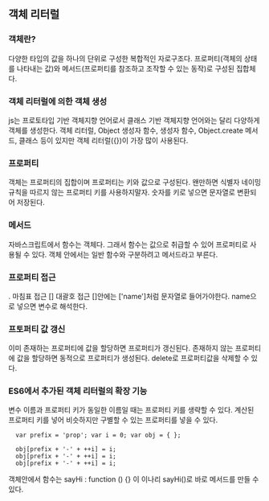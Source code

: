 ## 객체 리터럴
### 객체란?
다양한 타입의 값을 하나의 단위로 구성한 복합적인 자로구조다.
프로퍼티(객체의 상태를 나타내는 값)와 메서드(프로퍼티를 참조하고 조작할 수 있는 동작)로 구성된 집합체다.
### 객체 리터럴에 의한 객체 생성
js는 프로토타입 기반 객체지향 언어로서 클래스 기반 객체지향 언어와는 달리 다양하게 객체를 생성한다.
객체 리터럴, Object 생성자 함수, 생성자 함수, Object.create 메서드, 클래스 등이 있지만 객체 리터럴({})이 가장 많이 사용된다.
### 프로퍼티
객체는 프로퍼티의 집합이며 프로퍼티는 키와 값으로 구성된다.
왠만하면 식별자 네이밍 규칙을 따르지 않는 프로퍼티 키를 사용하지말자.
숫자를 키로 넣으면 문자열로 변환되어 저장된다.
### 메서드
자바스크립트에서 함수는 객체다. 그래서 함수는 값으로 취급할 수 있어 프로퍼티로 사용될 수 있다. 객체 안에서는 일반 함수와 구분하려고 메서드라고 부른다.
### 프로퍼티 접근
. 마침표 접근 [] 대괄호 접근 []안에는 ['name']처럼 문자열로 들어가야한다. name으로 넣으면 변수로 해석한다.
### 프토퍼티 값 갱신
이미 존재하는 프로퍼티에 값을 할당하면 프로퍼티가 갱신된다.
존재하지 않는 프로퍼티에 값을 할당하면 동적으로 프로퍼티가 생성된다.
delete로 프로퍼티값을 삭제할 수 있다.
### ES6에서 추가된 객체 리터럴의 확장 기능
변수 이름과 프로퍼티 키가 동일한 이름일 때는 프로퍼티 키를 생략할 수 있다.
계산된 프로퍼티 키를 넣어 비슷하지만 구별할 수 있는 프로퍼티를 넣을 수 있다.
```javscript
  var prefix = 'prop'; var i = 0; var obj = { };

  obj[prefix + '-' + ++i] = i;
  obj[prefix + '-' + ++i] = i;
  obj[prefix + '-' + ++i] = i;
```
객체안에서 함수는 sayHi : function () {} 이 이나리 sayHi()로 바로 메서드를 만들 수 있다.
